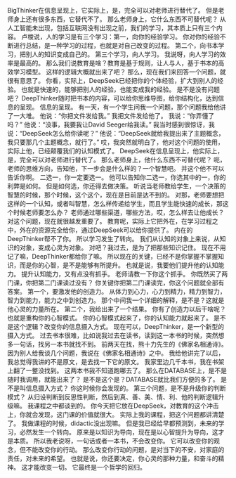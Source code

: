 BigThinker在信息呈现上，它实际上，是，完全可以对老师进行替代了。
但是老师身上还有很多东西，它替代不了。
那么老师身上，它什么东西不可替代呢？
从人工智能未出现，包括互联网没有出现之前，我们的学习，其本质上只有三个内容。
卢梭说，人的学习是有三个学习：第一，向你的经验学习。
你对你的经验不断进行总结，是一种学习的过程，也就是对自己改变的过程。
第二个，向书本学习，把别人的知识变成自己的。
第三个学习，向人学习。
我说呀，向人学习的效率是最高的。
那么我们说教育是啥？教育是基于规则，让人与人，基于书本的高效学习模型。
这样的逻辑大概就出来了吧？
那么，现在我们来回答一个问题，就很有意思了。
你看，实际上，DeepSeek已经把你的个体经验，扩大到别人的经验。
也就是快速的，能够把别人的经验，也能变成我的经验。
是不是没有问题吧？
DeepThinker随时把书本的内容，可以给你思维导图，给你结构化，达到信息的呈现。
信息的呈现。
有一天，有一个学生问我一个问题，那个问题我给他讲了一大堆。
他说：“你把文件发给我。”
我把文件发给他了。
我说：“你弄懂了吗？”
他说：“没事，我要我让David Seeger给我读。”
我当时感到很惊讶，我说：“DeepSeek怎么给你读呢？”
他说：“DeepSeek就给我提出来了主题概念，我只要那几个主题概念，就行了。”
哎，我突然就明白了，他对这个问题的使用，实际上他，已经颠覆我们的认知模式了。
DeepSeek在信息呈现上，他实际上，是，完全可以对老师进行替代了。
那么老师身上，他什么东西不可替代呢？
呃，老师的思维方向，告知他，下一步会是什么样的？一个智慧吧。
并这个他不可以告诉你啊。
二选一，你一定要选一。
他可以告知你二选一，你选其中的一，你的利弊是如何。
但是如何选，你还得去做决策。
听说当老师教给学生，一个决策的智慧的时候，那个时候，这个这个，现在是目前是达不到的。
对那，老师要想把这样的一个认知，或者叫智慧，怎么样传递给学生，而且学生能快速的成长，那这个时候老师要怎么办？
老师通过哪些渠道，哪些方法，哎，怎么样去让他成长？
对这个问题，现在就很越发重要了。
教育呢，实际上它把外在，在学习过程之中，外在的资源完全给你，通过DeepSeek可以给你提供了。
内在的DeepThinker帮不了你。
所以学习发生了转向。
我们从认知的对象上来说，从知识的对象，变成心灵为对象。
对吧？我过去，是为了把那些知识记住。
现在不用记了嘛，DeepThinker都给你了嘛。
所以现在的关键，已经不是你掌握不掌握知识，而是你的心智，是不是能够有所提升。
也就是说，我要他们提升他的认知能力。
提升认知能力，又有点没有抓手。
老师请教一下你这个抓手。
你既然买了两门课，你把第二门课读过没有？
你关键你把第二门课读完，你这个问题就全部有答案。
第一个，要激发他的创造力。
从体力到心力，心力到精力，精力到智力，智力到能力，能力之中到创造力。
那个中间我一个详细的解释，是不是？这就是他心灵的力量所在。
第二个，我给出来了一个结果。
你有了创造力以后干啥呢？也就是重构你的心智模式。
你的心智模式起来了，你的认知能力就起来了。
是不是这个逻辑？改变你的信息摄入方式。
现在可以，DeepThinker，是一个新型的摄入方式。
过去书本很难，比如说我过去在读书，读到这一本书的时候，突然想多一句话，找另一本书就找不到。
前两天在找，熊十力先生的《佛家名相通诗》。
因为别人给我谈几个问题，我说在《佛家名相通诗》之中。
我给他讲完了以后，我总觉得我讲的不是原文，是去找一下它的原文。
我家里边几千本书，我在书架上翻了一整没找到。
这两本书我不知道跑哪去了。
那么在DATABASE上，是不是随时我调用，就能出来了？
是不是这个是？DATABASE就比我们方便的多了。
是不是叫信息摄入方式？
你这时候你会发现的。
第三个问题，是不是升级你的判断模式？
从归设判断到反思性判断，然后到真、善、美、情、利、他的判断逻辑升级嘛。
我课程之中都谈到的。
你今天把它放在DeepSeek，对教育的这个冲击上，你就会发现，这门课的价值就很大。
实际上我的课程，把这个问题都讲清楚了。
我做课程的时候，didactic没出现嘛。
但是我已经给早都预测到，未来的学习，必然发生一个转向。
原来是以知识为导向，现在是以心智提升为导向，这才是本质。
所以我老说呀，一句话或者一本书，不会改变你。
它可以改变你的观念，但不能改变你的行动。
那么改变你行动的问题，是对当下的不安，对家庭的责任，对未来的希望。
也就是说，你还要决定，你心灵的那种力量，和奋斗的精神。
这才能改变一切。
它最终是一个哲学的回归。